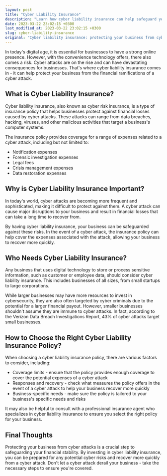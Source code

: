 ```yaml
---
layout: post
title: "Cyber Liability Insurance"
description: "Learn how cyber liability insurance can help safeguard your business from the financial ramifications of a cyber attack."
date: 2023-03-22 23:02:15 +0300
last_modified_at: 2023-03-22 23:02:15 +0300
slug: cyber-liability-insurance
original: "Cyber liability insurance: protecting your business from cyber attacks"
---
```

In today's digital age, it is essential for businesses to have a strong online presence. However, with the convenience technology offers, there also comes a risk. Cyber attacks are on the rise and can have devastating consequences for businesses. That's where cyber liability insurance comes in - it can help protect your business from the financial ramifications of a cyber attack.

## What is Cyber Liability Insurance?

Cyber liability insurance, also known as cyber risk insurance, is a type of insurance policy that helps businesses protect against financial losses caused by cyber attacks. These attacks can range from data breaches, hacking, viruses, and other malicious activities that target a business's computer systems.

The insurance policy provides coverage for a range of expenses related to a cyber attack, including but not limited to:

- Notification expenses
- Forensic investigation expenses
- Legal fees
- Crisis management expenses
- Data restoration expenses

## Why is Cyber Liability Insurance Important?

In today's world, cyber attacks are becoming more frequent and sophisticated, making it difficult to protect against them. A cyber attack can cause major disruptions to your business and result in financial losses that can take a long time to recover from.

By having cyber liability insurance, your business can be safeguarded against these risks. In the event of a cyber attack, the insurance policy can help cover the expenses associated with the attack, allowing your business to recover more quickly.

## Who Needs Cyber Liability Insurance?

Any business that uses digital technology to store or process sensitive information, such as customer or employee data, should consider cyber liability insurance. This includes businesses of all sizes, from small startups to large corporations.

While larger businesses may have more resources to invest in cybersecurity, they are also often targeted by cyber criminals due to the potential for a larger financial payout. However, smaller businesses shouldn't assume they are immune to cyber attacks. In fact, according to the Verizon Data Breach Investigations Report, 43% of cyber attacks target small businesses.

## How to Choose the Right Cyber Liability Insurance Policy?

When choosing a cyber liability insurance policy, there are various factors to consider, including:

- Coverage limits - ensure that the policy provides enough coverage to cover the potential expenses of a cyber attack
- Responses and recovery - check what measures the policy offers in the event of a cyber attack to help your business recover more quickly
- Business-specific needs - make sure the policy is tailored to your business's specific needs and risks

It may also be helpful to consult with a professional insurance agent who specializes in cyber liability insurance to ensure you select the right policy for your business.

## Final Thoughts

Protecting your business from cyber attacks is a crucial step to safeguarding your financial stability. By investing in cyber liability insurance, you can be prepared for any potential cyber risks and recover more quickly from a cyber attack. Don't let a cyber attack derail your business - take the necessary steps to ensure you're covered.